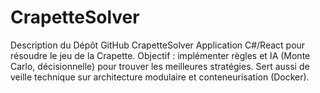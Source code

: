 # CrapetteSolver
Description du Dépôt GitHub CrapetteSolver  Application C#/React pour résoudre le jeu de la Crapette. Objectif : implémenter règles et IA (Monte Carlo, décisionnelle) pour trouver les meilleures stratégies. Sert aussi de veille technique sur architecture modulaire et conteneurisation (Docker).
